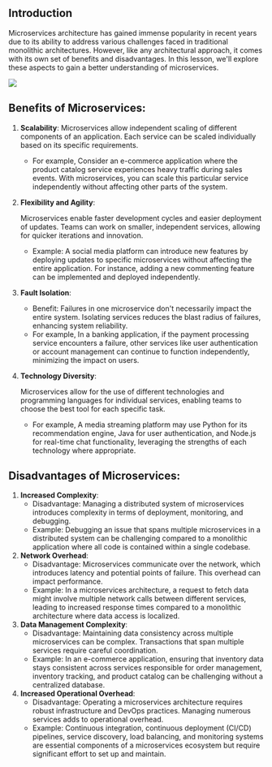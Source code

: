 ## Introduction

Microservices architecture has gained immense popularity in recent years due to its ability to address various challenges faced in traditional monolithic architectures. However, like any architectural approach, it comes with its own set of benefits and disadvantages. In this lesson, we'll explore these aspects to gain a better understanding of microservices.

![](https://fabric.inc/wp-content/uploads/2023/06/microservices-architecture-ecommerce.webp)

## Benefits of Microservices:

1. **Scalability**: Microservices allow independent scaling of different components of an application. Each service can be scaled individually based on its specific requirements.
    - For example, Consider an e-commerce application where the product catalog service experiences heavy traffic during sales events. With microservices, you can scale this particular service independently without affecting other parts of the system.
2. **Flexibility and Agility**:
    
    Microservices enable faster development cycles and easier deployment of updates. Teams can work on smaller, independent services, allowing for quicker iterations and innovation.
    
    - Example: A social media platform can introduce new features by deploying updates to specific microservices without affecting the entire application. For instance, adding a new commenting feature can be implemented and deployed independently.
3. **Fault Isolation**:
    - Benefit: Failures in one microservice don't necessarily impact the entire system. Isolating services reduces the blast radius of failures, enhancing system reliability.
    - For example, In a banking application, if the payment processing service encounters a failure, other services like user authentication or account management can continue to function independently, minimizing the impact on users.
4. **Technology Diversity**:
    
    Microservices allow for the use of different technologies and programming languages for individual services, enabling teams to choose the best tool for each specific task.
    
    - For example, A media streaming platform may use Python for its recommendation engine, Java for user authentication, and Node.js for real-time chat functionality, leveraging the strengths of each technology where appropriate.

## Disadvantages of Microservices:

1. **Increased Complexity**:
    - Disadvantage: Managing a distributed system of microservices introduces complexity in terms of deployment, monitoring, and debugging.
    - Example: Debugging an issue that spans multiple microservices in a distributed system can be challenging compared to a monolithic application where all code is contained within a single codebase.
2. **Network Overhead**:
    - Disadvantage: Microservices communicate over the network, which introduces latency and potential points of failure. This overhead can impact performance.
    - Example: In a microservices architecture, a request to fetch data might involve multiple network calls between different services, leading to increased response times compared to a monolithic architecture where data access is localized.
3. **Data Management Complexity**:
    - Disadvantage: Maintaining data consistency across multiple microservices can be complex. Transactions that span multiple services require careful coordination.
    - Example: In an e-commerce application, ensuring that inventory data stays consistent across services responsible for order management, inventory tracking, and product catalog can be challenging without a centralized database.
4. **Increased Operational Overhead**:
    - Disadvantage: Operating a microservices architecture requires robust infrastructure and DevOps practices. Managing numerous services adds to operational overhead.
    - Example: Continuous integration, continuous deployment (CI/CD) pipelines, service discovery, load balancing, and monitoring systems are essential components of a microservices ecosystem but require significant effort to set up and maintain.